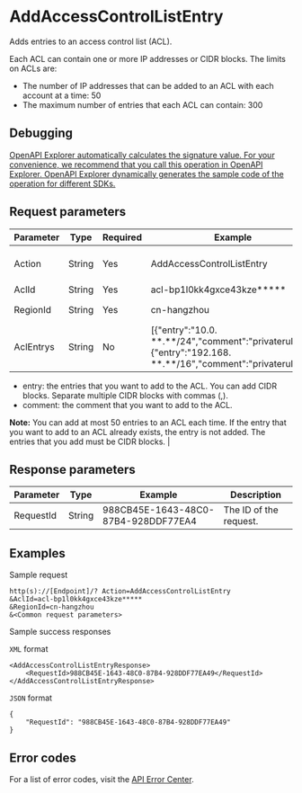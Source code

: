 # AddAccessControlListEntry

Adds entries to an access control list \(ACL\).

Each ACL can contain one or more IP addresses or CIDR blocks. The limits on ACLs are:

-   The number of IP addresses that can be added to an ACL with each account at a time: 50
-   The maximum number of entries that each ACL can contain: 300

## Debugging

[OpenAPI Explorer automatically calculates the signature value. For your convenience, we recommend that you call this operation in OpenAPI Explorer. OpenAPI Explorer dynamically generates the sample code of the operation for different SDKs.](https://api.aliyun.com/#product=Slb&api=AddAccessControlListEntry&type=RPC&version=2014-05-15)

## Request parameters

|Parameter|Type|Required|Example|Description|
|---------|----|--------|-------|-----------|
|Action|String|Yes|AddAccessControlListEntry|The operation that you want to perform. Set the value to **AddAccessControlListEntry**. |
|AclId|String|Yes|acl-bp1l0kk4gxce43kze\*\*\*\*\*|The ID of the ACL. |
|RegionId|String|Yes|cn-hangzhou|The ID of the region where the ACL is created. |
|AclEntrys|String|No|\[\{"entry":"10.0. \*\*.\*\*/24","comment":"privaterule1"\},\{"entry":"192.168. \*\*.\*\*/16","comment":"privaterule2"\}\]|The ACL settings.

 -   entry: the entries that you want to add to the ACL. You can add CIDR blocks. Separate multiple CIDR blocks with commas \(,\).
-   comment: the comment that you want to add to the ACL.

 **Note:** You can add at most 50 entries to an ACL each time. If the entry that you want to add to an ACL already exists, the entry is not added. The entries that you add must be CIDR blocks. |

## Response parameters

|Parameter|Type|Example|Description|
|---------|----|-------|-----------|
|RequestId|String|988CB45E-1643-48C0-87B4-928DDF77EA4|The ID of the request. |

## Examples

Sample request

```
http(s)://[Endpoint]/? Action=AddAccessControlListEntry
&AclId=acl-bp1l0kk4gxce43kze*****
&RegionId=cn-hangzhou
&<Common request parameters>
```

Sample success responses

`XML` format

```
<AddAccessControlListEntryResponse>
    <RequestId>988CB45E-1643-48C0-87B4-928DDF77EA49</RequestId>
</AddAccessControlListEntryResponse>
```

`JSON` format

```
{
    "RequestId": "988CB45E-1643-48C0-87B4-928DDF77EA49"
}
```

## Error codes

For a list of error codes, visit the [API Error Center](https://error-center.alibabacloud.com/status/product/Slb).

